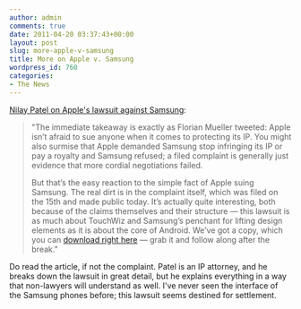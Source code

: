 ```yaml
---
author: admin
comments: true
date: 2011-04-20 03:37:43+00:00
layout: post
slug: more-apple-v-samsung
title: More on Apple v. Samsung
wordpress_id: 760
categories:
- The News
---
```


[Nilay Patel on Apple's lawsuit against Samsung](http://thisismynext.com/2011/04/19/apple-sues-samsung-analysis/):

> "The immediate takeaway is exactly as Florian Mueller tweeted: Apple isn’t afraid to sue anyone when it comes to protecting its IP. You might also surmise that Apple demanded Samsung stop infringing its IP or pay a royalty and Samsung refused; a filed complaint is generally just evidence that more cordial negotiations failed.
>
> But that’s the easy reaction to the simple fact of Apple suing Samsung. The real dirt is in the complaint itself, which was filed on the 15th and made public today. It’s actually quite interesting, both because of the claims themselves and their structure — this lawsuit is as much about TouchWiz and Samsung’s penchant for lifting design elements as it is about the core of Android. We’ve got a copy, which you can [download right here](http://cdn0.sbnation.com/podcasts/apple-samsung-lawsuit.pdf) — grab it and follow along after the break."

Do read the article, if not the complaint. Patel is an IP attorney, and he breaks down the lawsuit in great detail, but he explains everything in a way that non-lawyers will understand as well. I've never seen the interface of the Samsung phones before; this lawsuit seems destined for settlement.
